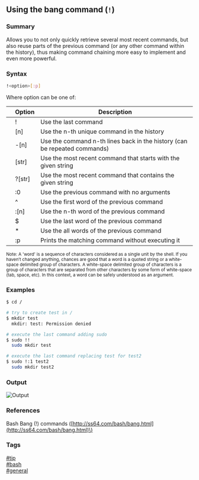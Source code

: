 ## Using the bang command \(`!`\)

### Summary
Allows you to not only quickly retrieve several most recent commands, but also reuse parts of the previous command (or any other command within the history), thus making command chaining more easy to implement and even more powerful.

### Syntax
```bash
!<option>[:p]
```

Where option can be one of:   

|       | Option   | Description                                                               |
| :---: | -------- | ------------------------------------------------------------------------- |
|       | !        | Use the last command                                                      |
|       | \[n\]    | Use the n-th unique command in the history                                |
|       | -\[n\]   | Use the command n-th lines back in the history (can be repeated commands) |
|       | \[str\]  | Use the most recent command that starts with the given string             |
|       | ?\[str\] | Use the most recent command that contains the given string                |
|       | :0       | Use the previous command with no arguments                                |
|       | ^        | Use the first word of the previous command                                |
|       | :\[n\]   | Use the n-th word of the previous command                                 |
|       | $        | Use the last word of the previous command                                 |
|       | *        | Use the all words of the previous command                                 |
|       | :p       | Prints the matching command without executing it                          |

<sub>Note: A 'word' is a sequence of characters considered as a single unit by the shell. If you haven’t changed anything, chances are good that a word is a quoted string or a white-space delimited group of characters. A white-space delimited group of characters is a group of characters that are separated from other characters by some form of white-space (tab, space, etc). In this context, a word can be safely understood as an argument.</sub>

### Examples
```bash
$ cd /

# try to create test in /
$ mkdir test
  mkdir: test: Permission denied

# execute the last command adding sudo
$ sudo !!
  sudo mkdir test

# execute the last command replacing test for test2
$ sudo !:1 test2
  sudo mkdir test2  
```

### Output
![Output](https://cloud.githubusercontent.com/assets/19519411/17950249/a30b6520-6a1f-11e6-898e-37db044282b4.png)

### References
Bash Bang \(!\) commands \([http://ss64.com/bash/bang.html](http://ss64.com/bash/bang.html)\)

### Tags
[#tip](../../tips.md)  
[#bash](../bash.md)  
[#general](general.md)